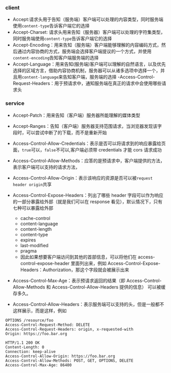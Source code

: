 ### client

- Accept:请求头用于告知（服务端）客户端可以处理的内容类型，同时服务端使用`content-type`告诉客户端它的选择
- Accept-Charset: 请求头用来告知（服务器）客户端可以处理的字符集类型，同时服务端使用`content-type`告诉客户端它的选择
- Accept-Encoding：用来告知（服务端）客户端能够理解的内容编码方式，然后通过内容协商的方式，服务端会选择客户端提议的一个方式，并使用`content-encoding`告知客户端服务端的选择
- Accept-Language：用来告知(服务端)客户端可以理解的自然语言，以及优先选择的区域方言，借助内容协商机制，服务器可以从诸多选项中选择一个，并且用`content-language`来告知客户端，服务端的选择
  -Access-Control-Request-Headers：用于预请求中，通知服务端在真正的请求中会使用哪些请求头

### service

- Accept-Patch：用来告知（客户端）服务器所能理解的媒体类型
- Accept-Ranges：告知（客户端）服务器支持范围请求，当浏览器发现该字段时，可以尝试中断了的下载，而不是重新开始
- Access-Control-Allow-Credentials：表示是否可以将请求到的响应暴露给页面，`true`可以，`false`不可以,客户端必须带 credentials 才能 cors 请求成功
- Access-Control-Allow-Methods：应答的是预请求中，客户端提供的方法，表示客户端可以支持的请求方法，
- Access-Control-Allow-Origin：表示该响应的资源是否可以被`request header origin`共享
- Access-Control-Expose-Headers：列出了哪些 header 字段可以作为响应的一部分暴露给外部（就是我们可以在 response 看见），默认情况下，只有七种可以暴露给外部
  - cache-control
  - content-language
  - content-length
  - content-type
  - expires
  - last-modified
  - pragma
  - 因此如果想要客户端访问到其他的首部信息，可以将他们在 access-control-expose-header 里面列出来，例如 Access-Control-Expose-Headers：Authorization，那这个字段就会被展示出来
- Access-Control-Max-Age：表示预请求返回的结果（即 Access-Control-Allow-Methods 和 Access-Control-Allow-Headers 提供的信息） 可以被缓存多久。

- Access-Control-Allow-Headers：表示服务端可以支持的头，但是一般都不这样展示，而是这样，例如

```
OPTIONS /resource/foo
Access-Control-Request-Method: DELETE
Access-Control-Request-Headers: origin, x-requested-with
Origin: https://foo.bar.org
```

```
HTTP/1.1 200 OK
Content-Length: 0
Connection: keep-alive
Access-Control-Allow-Origin: https://foo.bar.org
Access-Control-Allow-Methods: POST, GET, OPTIONS, DELETE
Access-Control-Max-Age: 86400
```
